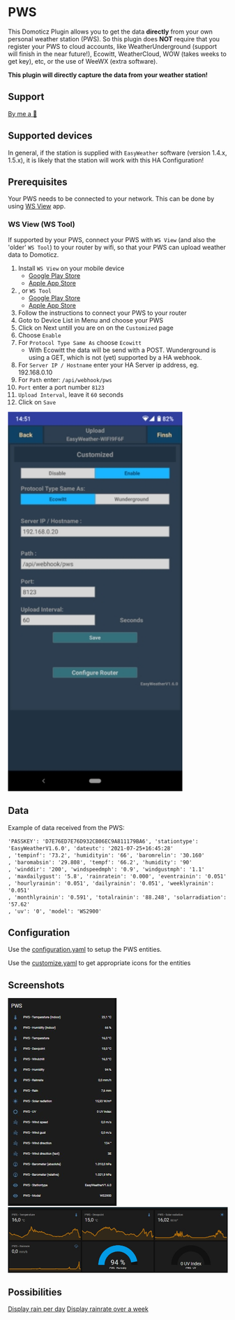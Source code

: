 # PWS
This Domoticz Plugin allows you to get the data **directly** from your own personal weather station (PWS). So this plugin does **NOT** require that you register your PWS to cloud accounts, like WeatherUnderground (support will finish in the near future!), Ecowitt, WeatherCloud, WOW (takes weeks to get key), etc, or the use of WeeWX (extra software).

**This plugin will directly capture the data from your weather station!** 

## Support
[By me a 🍺](https://www.buymeacoffee.com/xorfor)

## Supported devices
In general, if the station is supplied with `EasyWeather` software (version 1.4.x, 1.5.x), it is likely that the station will work with this HA Configuration!

## Prerequisites
Your PWS needs to be connected to your network. This can be done by using [WS View](#ws-view-ws-tool) app.

### WS View (WS Tool)
If supported by your PWS, connect your PWS with `WS View` (and also the 'older' `WS Tool`) to your router by wifi, so that your PWS can upload weather data to Domoticz.

1. Install `WS View` on your mobile device
    * [Google Play Store](https://play.google.com/store/apps/details?id=com.ost.wsview)
    * [Apple App Store](https://apps.apple.com/us/app/ws-view/id1362944193)
1. , or `WS Tool`
    * [Google Play Store](https://play.google.com/store/apps/details?id=com.dtston.wstool)
    * [Apple App Store](https://apps.apple.com/nl/app/ws-tool/id1125344077)
1. Follow the instructions to connect your PWS to your router
1. Goto to Device List in Menu and choose your PWS
1. Click on Next untill you are on on the `Customized` page
1. Choose `Enable`
1. For `Protocol Type Same As` choose `Ecowitt`
    * With Ecowitt the data will be send with a POST. Wunderground is using a GET, which is not (yet) supported by a HA webhook.
1. For `Server IP / Hostname` enter your HA Server ip address, eg. 192.168.0.10
2. For `Path` enter: `/api/webhook/pws`
3. `Port` enter a port number `8123`
4. `Upload Interval`, leave it `60` seconds
5. Click on `Save`

<img src="images/WS_View_setup.jpeg" width=400>

## Data
Example of data received from the PWS:

```
'PASSKEY': 'D7E76ED7E76D932CB06EC9A811179BA6', 'stationtype': 'EasyWeatherV1.6.0', 'dateutc': '2021-07-25+16:45:28'
, 'tempinf': '73.2', 'humidityin': '66', 'baromrelin': '30.160'
, 'baromabsin': '29.808', 'tempf': '66.2', 'humidity': '90'
, 'winddir': '200', 'windspeedmph': '0.9', 'windgustmph': '1.1'
, 'maxdailygust': '5.8', 'rainratein': '0.000', 'eventrainin': '0.051'
, 'hourlyrainin': '0.051', 'dailyrainin': '0.051', 'weeklyrainin': '0.051'
, 'monthlyrainin': '0.591', 'totalrainin': '88.248', 'solarradiation': '57.62'
, 'uv': '0', 'model': 'WS2900'
```

## Configuration
Use the [configuration.yaml](configuration.yaml) to setup the PWS entities.

Use the [customize.yaml](customize.yaml) to get appropriate icons for the entities

## Screenshots
![Screenshot](images/entities.jpg)
![Screenshot](images/overview.jpg)

## Possibilities
[Display rain per day](Rain_per_day.md)
[Display rainrate over a week](rainrate.md)

